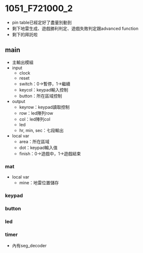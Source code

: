 # 1051_F721000_2
* pin table已經定好了盡量別動到
* 剩下地雷生成、遊戲勝利判定、遊戲失敗判定跟advanced function
* 剩下的拜託啦
## main
* 主輸出模組
* input
    * clock
    * reset
    * switch：0->暫停，1->繼續
    * keycol：keypad輸入控制
    * button：所在區域控制
* output
    * keyrow：keypad讀取控制
    * row：led陣列row
    * col：led陣列col
    * led
    * hr, min, sec：七段輸出
* local var
    * area：所在區域
    * dot：keypad輸入值
    * finish：0->遊戲中，1->遊戲結束
### mat
* local var
    * mine：地雷位置儲存
### keypad
### button
### led
### timer
* 內有seg_decoder
